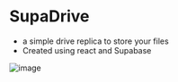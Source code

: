 # SupaDrive
- a simple drive replica to store your files
- Created using react and Supabase

![image](https://github.com/ankush-003/supadrive/assets/94037471/d1224b60-ccc0-4ce2-933e-6fe8efad4cd1)


